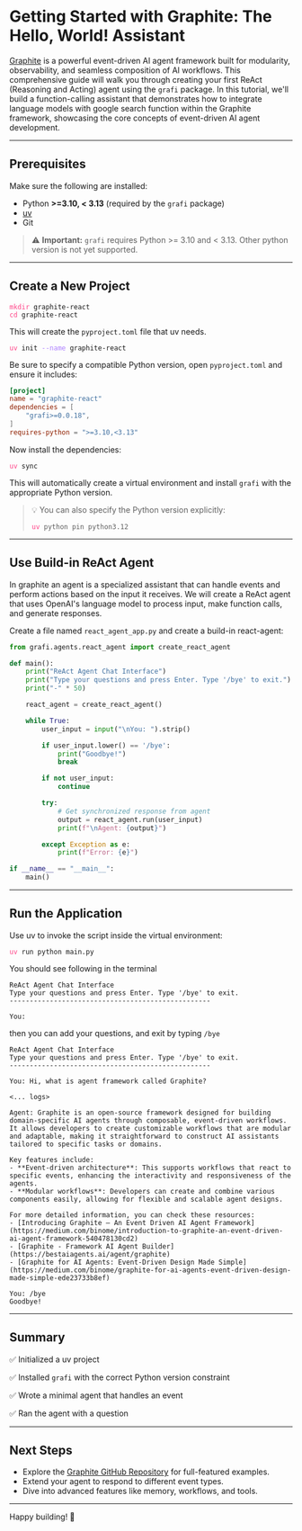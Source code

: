 # Getting Started with Graphite: The Hello, World! Assistant

[Graphite](https://github.com/binome-dev/graphite) is a powerful event-driven AI agent framework built for modularity, observability, and seamless composition of AI workflows. This comprehensive guide will walk you through creating your first ReAct (Reasoning and Acting) agent using the `grafi` package. In this tutorial, we'll build a function-calling assistant that demonstrates how to integrate language models with google search function within the Graphite framework, showcasing the core concepts of event-driven AI agent development.

---

## Prerequisites

Make sure the following are installed:

* Python **>=3.10, < 3.13** (required by the `grafi` package)
* [uv](https://docs.astral.sh/uv/#installation)
* Git

> ⚠️ **Important:** `grafi` requires Python >= 3.10 and < 3.13. Other python version is not yet supported.

---

## Create a New Project

<!-- ```bash
mkdir graphite-react
cd graphite-react
``` -->

<div class="bash"><pre>
<code><span style="color:#FF4689">mkdir</span> graphite-react
<span style="color:#FF4689">cd</span> graphite-react
</code></pre></div>

This will create the `pyproject.toml` file that uv needs.

<!-- ```bash
uv init --name graphite-react
``` -->

<div class="bash"><pre>
<code><span style="color:#FF4689">uv</span> init <span style="color:#AE81FF">--name</span> graphite-react</code></pre></div>

Be sure to specify a compatible Python version,  open `pyproject.toml` and ensure it includes:

```toml
[project]
name = "graphite-react"
dependencies = [
    "grafi>=0.0.18",
]
requires-python = ">=3.10,<3.13"
```

Now install the dependencies:

<!-- ```bash
uv sync
``` -->

<div class="bash"><pre>
<code><span style="color:#FF4689">uv</span> sync</code></pre></div>

This will automatically create a virtual environment and install `grafi` with the appropriate Python version.

> 💡 You can also specify the Python version explicitly:
>
><div class="bash"><pre>
><code><span style="color:#FF4689">uv</span> python pin python3.12</code></pre></div>
<!-- > ```bash
> uv python pin python3.12
> ``` -->

---

## Use Build-in ReAct Agent

In graphite an agent is a specialized assistant that can handle events and perform actions based on the input it receives. We will create a ReAct agent that uses OpenAI's language model to process input, make function calls, and generate responses.

Create a file named `react_agent_app.py` and create a build-in react-agent:

```python
from grafi.agents.react_agent import create_react_agent

def main():
    print("ReAct Agent Chat Interface")
    print("Type your questions and press Enter. Type '/bye' to exit.")
    print("-" * 50)

    react_agent = create_react_agent()

    while True:
        user_input = input("\nYou: ").strip()

        if user_input.lower() == '/bye':
            print("Goodbye!")
            break

        if not user_input:
            continue

        try:
            # Get synchronized response from agent
            output = react_agent.run(user_input)
            print(f"\nAgent: {output}")

        except Exception as e:
            print(f"Error: {e}")

if __name__ == "__main__":
    main()
```

---

## Run the Application

Use uv to invoke the script inside the virtual environment:

<!-- ```bash
uv run python main.py
``` -->
<div class="bash"><pre>
<code><span style="color:#FF4689">uv</span> run python main.py</code></pre></div>

You should see following in the terminal

```text
ReAct Agent Chat Interface
Type your questions and press Enter. Type '/bye' to exit.
--------------------------------------------------

You:
```

then you can add your questions, and exit by typing `/bye`

```text
ReAct Agent Chat Interface
Type your questions and press Enter. Type '/bye' to exit.
--------------------------------------------------

You: Hi, what is agent framework called Graphite?

<... logs>

Agent: Graphite is an open-source framework designed for building domain-specific AI agents through composable, event-driven workflows. It allows developers to create customizable workflows that are modular and adaptable, making it straightforward to construct AI assistants tailored to specific tasks or domains.

Key features include:
- **Event-driven architecture**: This supports workflows that react to specific events, enhancing the interactivity and responsiveness of the agents.
- **Modular workflows**: Developers can create and combine various components easily, allowing for flexible and scalable agent designs.

For more detailed information, you can check these resources:
- [Introducing Graphite — An Event Driven AI Agent Framework](https://medium.com/binome/introduction-to-graphite-an-event-driven-ai-agent-framework-540478130cd2)
- [Graphite - Framework AI Agent Builder](https://bestaiagents.ai/agent/graphite)
- [Graphite for AI Agents: Event-Driven Design Made Simple](https://medium.com/binome/graphite-for-ai-agents-event-driven-design-made-simple-ede23733b8ef)

You: /bye
Goodbye!
```

---

## Summary

✅ Initialized a uv project

✅ Installed `grafi` with the correct Python version constraint

✅ Wrote a minimal agent that handles an event

✅ Ran the agent with a question

---

## Next Steps

* Explore the [Graphite GitHub Repository](https://github.com/binome-dev/graphite) for full-featured examples.
* Extend your agent to respond to different event types.
* Dive into advanced features like memory, workflows, and tools.

---

Happy building! 🚀
